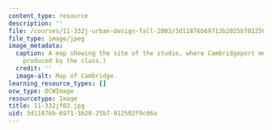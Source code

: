 ```yaml
---
content_type: resource
description: ''
file: /courses/11-332j-urban-design-fall-2003/3d11876b69713b2025b7012502f9c06a_11-332jf03.jpg
file_type: image/jpeg
image_metadata:
  caption: A map showing the site of the studio, where Cambridgeport meets MIT. (Image
    produced by the class.)
  credit: ''
  image-alt: Map of Cambridge.
learning_resource_types: []
ocw_type: OCWImage
resourcetype: Image
title: 11-332jf03.jpg
uid: 3d11876b-6971-3b20-25b7-012502f9c06a
---
```

